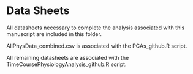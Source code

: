 # Data Sheets

All datasheets necessary to complete the analysis associated with this manuscript are included in this folder. 

AllPhysData_combined.csv is associated with the PCAs_github.R script. 

All remaining datasheets are associated with the TimeCoursePhysiologyAnalysis_github.R script.
